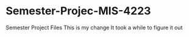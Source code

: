 # Semester-Projec-MIS-4223
Semester Project Files
This is my change
It took a while to figure it out

